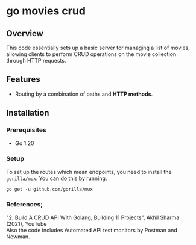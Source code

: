 # go movies crud

## Overview
This code essentially sets up a basic server for managing a list of movies, allowing clients to perform CRUD operations on the movie collection through HTTP requests.

## Features

- Routing by a combination of paths and **HTTP methods**.

## Installation

### Prerequisites

- Go 1.20


### Setup
To set up the routes which mean endpoints, you need to install the `gorilla/mux`. You can do this by running:
```
go get -u github.com/gorilla/mux
```




### References;
"2. Build A CRUD API With Golang, Building 11 Projects", Akhil Sharma (2021), YouTube\
 Also the code includes Automated API test monitors by Postman and Newman.
